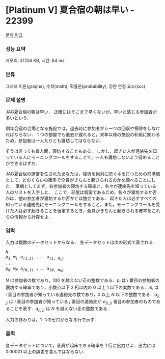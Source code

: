 # [Platinum V] 夏合宿の朝は早い - 22399 

[문제 링크](https://www.acmicpc.net/problem/22399) 

### 성능 요약

메모리: 31256 KB, 시간: 84 ms

### 분류

그래프 이론(graphs), 수학(math), 확률론(probability), 강한 연결 요소(scc)

### 문제 설명

<p>JAG夏合宿の朝は早い． 正確にはそこまで早くないが，早いと感じる参加者が多いという．</p>

<p>例年合宿の会場となる施設では，退去時に参加者がシーツの回収や掃除をしなければならない． 1 つの部屋でも退去が遅れると，来年以降の施設の利用に関わるため，参加者は一人たりとも寝坊してはならない．</p>

<p>そうは言っても皆人間，寝坊することもある． しかし，起きた人が連絡先を知っている人にモーニングコールをすることで，一人も寝坊しないよう努めることができるはずだ．</p>

<p>JAG夏合宿の運営を任されたあなたは，寝坊を絶対に防ぐ手を打つための前準備として，どのくらいの確率で全員がきちんと起きられるのかを調べることにした． 準備としてまず，各参加者の寝坊する確率と，各々が連絡先を知っている人のリストを入手した． ここで，部屋は個室であるため，各々が寝坊するか否かは，他の参加者が寝坊するか否かとは独立である． 起きた人は必ずすべての知っている連絡先にモーニングコールをすること，また，モーニングコールを受けた人は必ず起きることを仮定するとき，全員がきちんと起きられる確率をこれらの情報から計算せよ．</p>

### 입력 

 <p>入力は複数のデータセットからなる． 各データセットは次の形式で表される．</p>

<pre><i>N</i>
<i>p<sub>1</sub></i> <i>m<sub>1</sub></i> <i>a<sub>(1,1)</sub></i> ... <i>a<sub>(1, m<sub>1</sub>)</sub></i>
...
<i>p<sub>N</sub></i> <i>m<sub>N</sub></i> <i>a<sub>(N,1)</sub></i> ... <i>a<sub>(N, m<sub>N</sub>)</sub></i></pre>

<p><i>N</i> は参加者の数であり，100 を越えない正の整数である．<i>p<sub>i</sub></i> は <i>i</i> 番目の参加者の寝坊する確率であり，小数点以下 2 桁以内の 0 以上 1 以下の実数である．<i>m<sub>i</sub></i> は <i>i</i> 番目の参加者が知っている連絡先の数であり，0 以上 <i>N</i> 以下の整数である．<i>a<sub>(i, j)</sub></i> は <i>i</i> 番目の参加者が知っている <i>j</i> 番目の連絡先が <i>a<sub>(i, j)</sub></i> 番目の参加者のものであることを表す．<i>a<sub>(i, j)</sub></i> は <i>N</i> を越えない正の整数である．</p>

<p>入力の終わりは，1 つのゼロからなる行で示す．</p>

### 출력 

 <p>各データセットについて，全員が起床できる確率を 1 行に出力せよ．出力には 0.00001 以上の誤差を含んではならない．</p>

